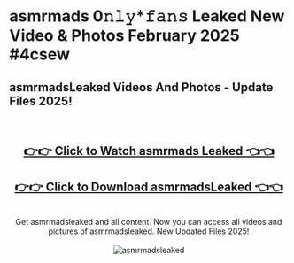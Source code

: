 # asmrmads 0𝚗𝚕𝚢*𝚏𝚊𝚗𝚜 Leaked New Video & Photos February 2025 #4csew

<h2>asmrmadsLeaked Videos And Photos - Update Files 2025!</h2>
<br>
<div align="center">
<h2><a href="https://mediaupload.pro?title=asmrmads&ref=11F" rel="nofollow">👉👉 Click to Watch asmrmads Leaked 👈👈</a></h2>
<h2><a href="https://mediaupload.pro?title=asmrmads&ref=11F" rel="nofollow">👉👉 Click to Download asmrmadsLeaked 👈👈</a></h2>
<br>
Get asmrmadsleaked and all content. Now you can access all videos and pictures of asmrmadsleaked. New Updated Files 2025!
<br>
<br>
<a href="https://mediaupload.pro?title=asmrmads&ref=11F" rel="nofollow" data-target="animated-image.originalLink"><img src="https://i.ibb.co/Gkj2r4b/banner.png" alt="asmrmadsleaked" style="max-width: 100%; display: inline-block;" data-target="animated-image.originalImage"></a>
</div>
<br>

